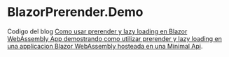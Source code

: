 # BlazorPrerender.Demo

Codigo del blog [Como usar prerender y lazy loading en Blazor WebAssembly App demostrando como utilizar prerender y lazy loading en una applicacion Blazor WebAssembly hosteada en una Minimal Api](https://aprende-a-programar.com/b/Como-usar-prerender-y-lazy-loading-en-Blazor-WebAssembly-App/).


